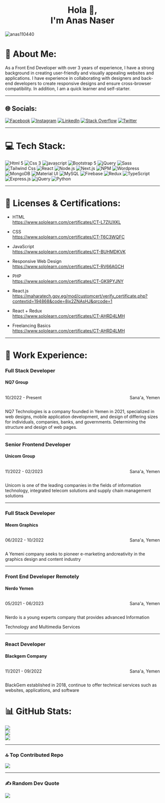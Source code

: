 <h1 align="center">Hola 👋,<br/> I'm Anas Naser</h1>

<p align="left"> <img src="https://komarev.com/ghpvc/?username=anas110440&label=Profile%20views&color=0e75b6&style=flat" alt="anas110440" />

<!-- [![](https://visitcount.itsvg.in/api?id=anas110440&icon=4&color=0)](https://visitcount.itsvg.in) -->
</p>

# 💫 About Me:

As a Front End Developer with over 3 years of experience, I have a strong background in creating user-friendly
and visually appealing websites and applications. I have experience in collaborating with
designers and back-end developers to create responsive designs and ensure cross-browser
compatibility. In addition, I am a quick learner and self-starter.

<hr/>

## 🌐 Socials:

[![Facebook](https://img.shields.io/badge/Facebook-%231877F2.svg?logo=Facebook&logoColor=white)](https://facebook.com/anascodex)
[![Instagram](https://img.shields.io/badge/Instagram-%23E4405F.svg?logo=Instagram&logoColor=white)](https://instagram.com/anascodex)
[![LinkedIn](https://img.shields.io/badge/LinkedIn-%230077B5.svg?logo=linkedin&logoColor=white)](https://linkedin.com/in/anascodex)
[![Stack Overflow](https://img.shields.io/badge/-Stackoverflow-FE7A16?logo=stack-overflow&logoColor=white)](https://stackoverflow.com/users/anascodex)
[![Twitter](https://img.shields.io/badge/Twitter-%231DA1F2.svg?logo=Twitter&logoColor=white)](https://twitter.com/anascodex)

<hr/>

# 💻 Tech Stack:

![Html 5](https://img.shields.io/badge/HTML5-%23e34c26.svg?logo=Html5&logoColor=white)
![Css 3](https://img.shields.io/badge/Css3-%23264de4.svg?logo=Css3&logoColor=white)
![javascript](https://img.shields.io/badge/javascript-%23F0DB4F.svg?logo=javascript&logoColor=black)
![Bootstrap 5](https://img.shields.io/badge/Bootstrap5-%23563d7c.svg?logo=Bootstrap&logoColor=white)
![jQuery](https://img.shields.io/badge/jQuery-%230769AD.svg?logo=jQuery&logoColor=white)
![Sass](https://img.shields.io/badge/Sass-%23CC6699.svg?logo=Sass&logoColor=white)
![Tailwind Css](https://img.shields.io/badge/TailwindCss-%2306b6d4.svg?logo=TailwindCss&logoColor=white)
![React](https://img.shields.io/badge/React-%231877F2.svg?logo=React&logoColor=white)
![Node.js](https://img.shields.io/badge/Node.js-%2368a063.svg?logo=Node.js&logoColor=white)
![Next.js](https://img.shields.io/badge/Next.js-%23000.svg?logo=Next.js&logoColor=white)
![NPM](https://img.shields.io/badge/NPM-%23CC3534.svg?logo=NPM&logoColor=white)
![Wordpress](https://img.shields.io/badge/Wordpress-%2321759b.svg?logo=Wordpress&logoColor=white)
![MongoDB](https://img.shields.io/badge/MongoDB-%234DB33D.svg?logo=MongoDB&logoColor=white)
![Material UI](https://img.shields.io/badge/Material%20UI-%230081CB.svg?logo=Material-UI&logoColor=white)
![MySQL](https://img.shields.io/badge/MySQL-%234479A1.svg?logo=MySQL&logoColor=white)
![Firebase](https://img.shields.io/badge/Firebase-%23FFCA28.svg?logo=Firebase&logoColor=black)
![Redux](https://img.shields.io/badge/Redux-%23764ABC.svg?logo=Redux&logoColor=white)
![TypeScript](https://img.shields.io/badge/TypeScript-%23007ACC.svg?logo=TypeScript&logoColor=white)
![Express.js](https://img.shields.io/badge/Express.js-%23404d59.svg?logo=Express&logoColor=white)
![jQuery](https://img.shields.io/badge/jQuery-%230769AD.svg?logo=jQuery&logoColor=white)
![Python](https://img.shields.io/badge/Python-%233776AB.svg?logo=Python&logoColor=white)

<hr/>

# 📜 Licenses & Certifications:

- HTML <br/>
  https://www.sololearn.com/certificates/CT-L7ZIUXKL

- CSS <br/>
  https://www.sololearn.com/certificates/CT-T6C3WQFC

- JavaScript <br/>
  https://www.sololearn.com/certificates/CT-BUHMDKVK

- Responsive Web Design <br/>
  https://www.sololearn.com/certificates/CT-RV66AGCH

- PHP <br/>
  https://www.sololearn.com/certificates/CT-GK9PYJNY

- React.js <br/>
  https://maharatech.gov.eg/mod/customcert/verify_certificate.php?contextid=194868&code=8jx2ZNAsHJ&qrcode=1

- React + Redux <br/>
  https://www.sololearn.com/certificates/CT-AHRD4LMH

- Freelancing Basics <br/>
https://www.sololearn.com/certificates/CT-AHRD4LMH
<hr/>

# 💼 Work Experience:

  <h3>Full Stack Developer</h3>
  <h4>NQ7 Group</h4>
  <div style="display: flex;
  align-items: center;
  justify-content: space-between;">
  <p>10/2022 - Present</p>
  <p>Sana'a, Yemen</p>
  </div>
  <p>NQ7 Technologies is a company founded in Yemen in 2021, specialized in
  web designs, mobile application development, and design of differing
  sizes for individuals, companies, banks, and governments.
  Determining the structure and design of web pages.
  </p>

  <hr/>
  <h3>Senior Frontend Developer</h3>  
  <h4>Unicom Group</h4>
  <div style="display: flex;
  align-items: center;
  justify-content: space-between;">
  <p>11/2022 - 02/2023</p>
  <p>Sana'a, Yemen</p>
  </div>
  <p>Unicom is one of the leading companies in the fields of information
  technology, integrated telecom solutions and supply chain management
  solutions
  </p>
 
  <hr/>
  <h3>Full Stack Developer</h3>  
  <h4>Meem Graphics</h4>
  <div style="display: flex;
  align-items: center;
  justify-content: space-between;">
  <p>06/2022 - 10/2022</p>
  <p>Sana'a, Yemen</p>
  </div>
  <p>A Yemeni company seeks to pioneer e-marketing andcreativity in the
  graphics design and content industry
  </p>

  <hr/>

  <h3>Front End Developer Remotely</h3>
  <h4>Nerdo Yemen</h4>
  <div style="display: flex;
  align-items: center;
  justify-content: space-between;">
  <p>05/2021 - 06/2023</p>
  <p>Sana'a, Yemen</p>
  </div>
  <p>Nerdo is a young experts company that provides advanced Information

Technology and Multimedia Services

  <hr/>
  <h3>React Developer</h3>  
  <h4>Blackgem Company</h4>
  <div style="display: flex;
  align-items: center;
  justify-content: space-between;">
  <p>11/2021 - 09/2022</p>
  <p>Sana'a, Yemen</p>
  </div>
  <p>BlackGem established in 2018, continue to offer technical services such
  as websites, applications, and software
  </p>

# 📊 GitHub Stats:

![](https://github-readme-stats.vercel.app/api?username=anas110440&theme=blue-green&hide_border=true&include_all_commits=false&count_private=true)<br/>
![](https://github-readme-streak-stats.herokuapp.com/?user=anas110440&theme=blue-green&hide_border=true)<br/>
![](https://github-readme-stats.vercel.app/api/top-langs/?username=anas110440&theme=blue-green&hide_border=true&include_all_commits=false&count_private=true&layout=compact)

  <hr/>

### 🔝 Top Contributed Repo

![](https://github-contributor-stats.vercel.app/api?username=anas110440&limit=5&theme=tokyonight&combine_all_yearly_contributions=true)

  <hr/>

### ✍️ Random Dev Quote

![](https://quotes-github-readme.vercel.app/api?type=horizontal&theme=merko)
